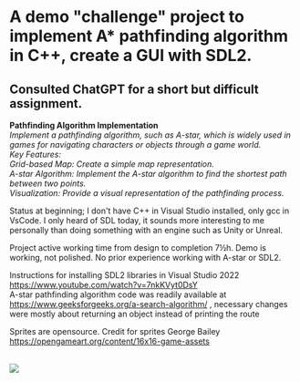 # A demo "challenge" project to implement A* pathfinding algorithm in C++, create a GUI with SDL2.

## Consulted ChatGPT for a short but difficult assignment. 

**Pathfinding Algorithm Implementation**</br>
*Implement a pathfinding algorithm, such as A-star, which is widely used in games for navigating characters or objects through a game world.*</br>
*Key Features:* </br>
    *Grid-based Map: Create a simple map representation.*</br>
    *A-star Algorithm: Implement the A-star algorithm to find the shortest path between two points.*</br>
    *Visualization: Provide a visual representation of the pathfinding process.*</br>

Status at beginning; I don't have C++ in Visual Studio installed, only gcc in VsCode. I only heard of SDL today, it sounds more interesting to me personally than doing something with an engine such as Unity or Unreal.

Project active working time from design to completion 7½h. Demo is working, not polished. No prior experience working with A-star or SDL2.

Instructions for installing SDL2 libraries in Visual Studio 2022 https://www.youtube.com/watch?v=7nkKVyt0DsY </br>
A-star pathfinding algorithm code was readily available at https://www.geeksforgeeks.org/a-search-algorithm/ , necessary changes were mostly about returning an object instead of printing the route </br>

Sprites are opensource. Credit for sprites George Bailey
https://opengameart.org/content/16x16-game-assets

</br>
<img src="https://github.com/user-attachments/assets/d503f3ad-c1f4-435b-8d01-b087d731f9d5"/>
